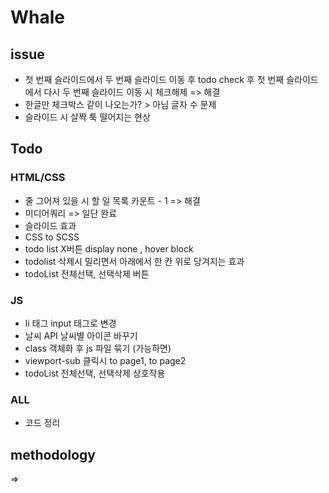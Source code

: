 # Whale


## issue
- 첫 번째 슬라이드에서 두 번째 슬라이드 이동 후 todo check 후 첫 번째 슬라이드에서 다시 두 번째 슬라이드 이동 시 체크해제 => 해결
- 한글만 체크박스 같이 나오는가? > 아님 글자 수 문제
- 슬라이드 시 살짝 툭 떨어지는 현상

## Todo
### HTML/CSS
- 줄 그어져 있을 시 할 일 목록 카운트 - 1  => 해결
- 미디어쿼리 => 일단 완료
- 슬라이드 효과 
- CSS to SCSS
- todo list X버튼 display none , hover block
- todolist 삭제시 밀리면서 아래에서 한 칸 위로 당겨지는 효과
- todoList 전체선택, 선택삭제 버튼

### JS
- li 태그 input 태그로 변경
- 날씨 API 날씨별 아이콘 바꾸기 
- class 객체화 후 js 파일 묶기 (가능하면)
- viewport-sub 클릭시 to page1, to page2
- todoList 전체선택, 선택삭제 상호작용

### ALL
- 코드 정리

## methodology
=>
